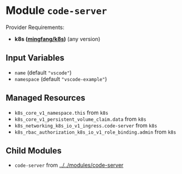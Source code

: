 
# Module `code-server`

Provider Requirements:
* **k8s ([mingfang/k8s](https://registry.terraform.io/providers/mingfang/k8s/latest))** (any version)

## Input Variables
* `name` (default `"vscode"`)
* `namespace` (default `"vscode-example"`)

## Managed Resources
* `k8s_core_v1_namespace.this` from `k8s`
* `k8s_core_v1_persistent_volume_claim.data` from `k8s`
* `k8s_networking_k8s_io_v1_ingress.code-server` from `k8s`
* `k8s_rbac_authorization_k8s_io_v1_role_binding.admin` from `k8s`

## Child Modules
* `code-server` from [../../modules/code-server](../../modules/code-server)

